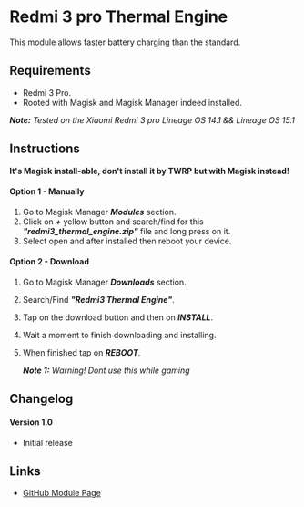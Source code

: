 # Redmi 3 pro Thermal Engine
This module allows faster battery charging than the standard.
   
## Requirements
- Redmi 3 Pro.
- Rooted with Magisk and Magisk Manager indeed installed.

*__Note:__ Tested on the Xiaomi Redmi 3 pro Lineage OS 14.1 && Lineage OS 15.1*

## Instructions
__It's Magisk install-able, don't install it by TWRP but with Magisk instead!__

#### Option 1 - Manually
1. Go to Magisk Manager **_Modules_** section.
2. Click on **_+_** yellow button and search/find for this **_"redmi3_thermal_engine.zip"_** file and long press on it.
3. Select open and after installed then reboot your device.

#### Option 2 - Download
1. Go to Magisk Manager **_Downloads_** section.
2. Search/Find **_"Redmi3 Thermal Engine"_**.
3. Tap on the download button and then on **_INSTALL_**.
4. Wait a moment to finish downloading and installing.
5. When finished tap on **_REBOOT_**.

   *__Note 1:__ Warning! Dont use this while gaming*  
   
## Changelog
#### Version 1.0
- Initial release

## Links
- [GitHub Module Page](https://github.com/oxygenfox/Redmi3-Thermal-Engine)
